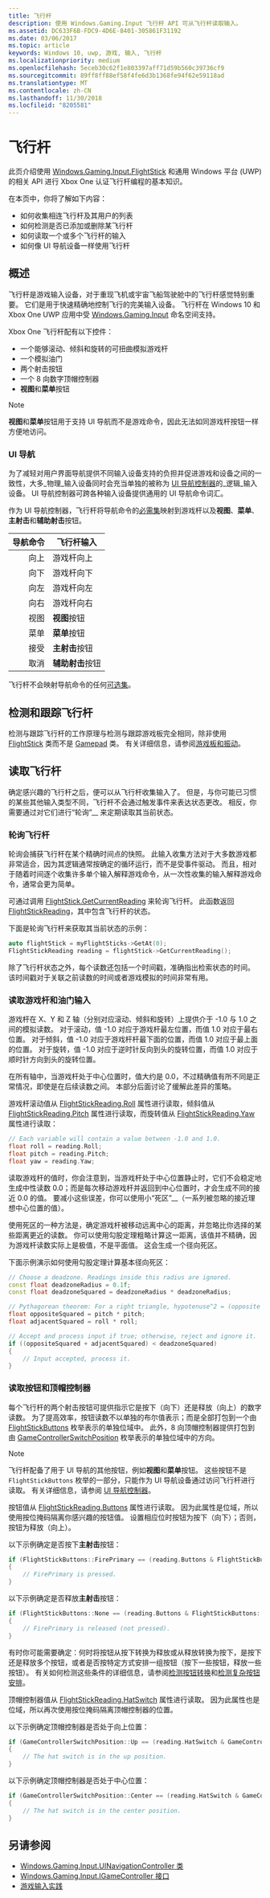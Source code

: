 ```yaml
---
title: 飞行杆
description: 使用 Windows.Gaming.Input 飞行杆 API 可从飞行杆读取输入。
ms.assetid: DC633F6B-FDC9-4D6E-8401-305861F31192
ms.date: 03/06/2017
ms.topic: article
keywords: Windows 10, uwp, 游戏, 输入, 飞行杆
ms.localizationpriority: medium
ms.openlocfilehash: 5eceb30c62f1e803397aff71d59b560c39736cf9
ms.sourcegitcommit: 89ff8ff88ef58f4fe6d3b1368fe94f62e59118ad
ms.translationtype: MT
ms.contentlocale: zh-CN
ms.lasthandoff: 11/30/2018
ms.locfileid: "8205581"
---
```

# <a name="flight-stick"></a>飞行杆

此页介绍使用 [Windows.Gaming.Input.FlightStick](https://docs.microsoft.com/uwp/api/windows.gaming.input.flightstick) 和通用 Windows 平台 (UWP) 的相关 API 进行 Xbox One 认证飞行杆编程的基本知识。

在本页中，你将了解如下内容：

* 如何收集相连飞行杆及其用户的列表
* 如何检测是否已添加或删除某飞行杆
* 如何读取一个或多个飞行杆的输入
* 如何像 UI 导航设备一样使用飞行杆

## <a name="overview"></a>概述

飞行杆是游戏输入设备，对于重现飞机或宇宙飞船驾驶舱中的飞行杆感觉特别重要。 它们是用于快速精确地控制飞行的完美输入设备。 飞行杆在 Windows 10 和 Xbox One UWP 应用中受 [Windows.Gaming.Input](https://docs.microsoft.com/uwp/api/windows.gaming.input) 命名空间支持。

Xbox One 飞行杆配有以下控件：

* 一个能够滚动、倾斜和旋转的可扭曲模拟游戏杆
* 一个模拟油门
* 两个射击按钮
* 一个 8 向数字顶帽控制器
* **视图**和**菜单**按钮

> [!NOTE]
> **视图**和**菜单**按钮用于支持 UI 导航而不是游戏命令，因此无法如同游戏杆按钮一样方便地访问。

### <a name="ui-navigation"></a>UI 导航

为了减轻对用户界面导航提供不同输入设备支持的负担并促进游戏和设备之间的一致性，大多_物理_输入设备同时会充当单独的被称为 [UI 导航控制器](ui-navigation-controller.md)的_逻辑_输入设备。 UI 导航控制器可跨各种输入设备提供通用的 UI 导航命令词汇。

作为 UI 导航控制器，飞行杆将导航命令的[必需集](ui-navigation-controller.md#required-set)映射到游戏杆以及**视图**、**菜单**、**主射击**和**辅助射击**按钮。

| 导航命令 | 飞行杆输入                  |
| ------------------:| ----------------------------------- |
|                 向上 | 游戏杆向上                         |
|               向下 | 游戏杆向下                       |
|               向左 | 游戏杆向左                       |
|              向右 | 游戏杆向右                      |
|               视图 | **视图**按钮                     |
|               菜单 | **菜单**按钮                     |
|             接受 | **主射击**按钮              |
|             取消 | **辅助射击**按钮            |

飞行杆不会映射导航命令的任何[可选集](ui-navigation-controller.md#optional-set)。

## <a name="detect-and-track-flight-sticks"></a>检测和跟踪飞行杆

检测与跟踪飞行杆的工作原理与检测与跟踪游戏板完全相同，除非使用 [FlightStick](https://docs.microsoft.com/uwp/api/windows.gaming.input.flightstick) 类而不是 [Gamepad](https://docs.microsoft.com/uwp/api/Windows.Gaming.Input.Gamepad) 类。 有关详细信息，请参阅[游戏板和振动](gamepad-and-vibration.md)。

<!-- Flight sticks are managed by the system, therefore you don't have to create or initialize them. The system provides a list of connected flight sticks and events to notify you when a flight stick is added or removed.

### The flight stick list

The [FlightStick](https://docs.microsoft.com/uwp/api/windows.gaming.input.flightstick) class provides a static property, [FlightSticks](https://docs.microsoft.com/uwp/api/windows.gaming.input.flightstick#Windows_Gaming_Input_FlightStick_FlightSticks), which is a read-only list of flight sticks that are currently connected. Because you might only be interested in some of the connected flight sticks, we recommend that you maintain your own collection instead of accessing them through the `FlightSticks` property.

The following example copies all connected flight sticks into a new collection:

```cpp
auto myFlightSticks = ref new Vector<FlightStick^>();

for (auto flightStick : FlightStick::FlightSticks)
{
    // This code assumes that you're interested in all flight sticks.
    myFlightSticks->Append(flightStick);
}
```

### Adding and removing flight sticks

When a flight stick is added or removed, the [FlightStickAdded](https://docs.microsoft.com/uwp/api/windows.gaming.input.flightstick#Windows_Gaming_Input_FlightStick_FlightStickAdded) and [FlightStickRemoved](https://docs.microsoft.com/uwp/api/windows.gaming.input.flightstick#Windows_Gaming_Input_FlightStick_FlightStickRemoved) events are raised. You can register handlers for these events to keep track of the flight sticks that are currently connected.

The following example starts tracking a flight stick that's been added:

```cpp
FlightStick::FlightStickAdded += 
    ref new EventHandler<FlightStick^>([] (Platform::Object^, FlightStick^ args)
{
    // This code assumes that you're interested in all new flight sticks.
    myFlightSticks->Append(args);
});
```

The following example stops tracking a flight stick that's been removed:

```cpp
FlightStick::FlightStickRemoved += 
    ref new EventHandler<FlightStick^>([] (Platform::Object^, FlightStick^ args)
{
    unsigned int indexRemoved;

    if (myFlightSticks->IndexOf(args, &indexRemoved))
    {
        myFlightSticks->RemoveAt(indexRemoved);
    }
});
```

### Users and headsets

Each flight stick can be associated with a user account to link their identity to their gameplay, and can have a headset attached to facilitate voice chat or in-game features. To learn more about working with users and headsets, see [Tracking users and their devices](input-practices-for-games.md#tracking-users-and-their-devices) and [Headset](headset.md). -->

## <a name="reading-the-flight-stick"></a>读取飞行杆

确定感兴趣的飞行杆之后，便可以从飞行杆收集输入了。 但是，与你可能已习惯的某些其他输入类型不同，飞行杆不会通过触发事件来表达状态更改。 相反，你需要通过对它们进行“轮询”__ 来定期读取其当前状态。

### <a name="polling-the-flight-stick"></a>轮询飞行杆

轮询会捕获飞行杆在某个精确时间点的快照。 此输入收集方法对于大多数游戏都非常适合，因为其逻辑通常按确定的循环运行，而不是受事件驱动。 而且，相对于随着时间逐个收集许多单个输入解释游戏命令，从一次性收集的输入解释游戏命令，通常会更为简单。

可通过调用 [FlightStick.GetCurrentReading](https://docs.microsoft.com/uwp/api/windows.gaming.input.flightstick.GetCurrentReading) 来轮询飞行杆。 此函数返回 [FlightStickReading](https://docs.microsoft.com/uwp/api/windows.gaming.input.flightstickreading)，其中包含飞行杆的状态。

下面是轮询飞行杆来获取其当前状态的示例：

```cpp
auto flightStick = myFlightSticks->GetAt(0);
FlightStickReading reading = flightStick->GetCurrentReading();
```

除了飞行杆状态之外，每个读数还包括一个时间戳，准确指出检索状态的时间。 该时间戳对于关联之前读数的时间或者游戏模拟的时间非常有用。

### <a name="reading-the-joystick-and-throttle-input"></a>读取游戏杆和油门输入

游戏杆在 X、Y 和 Z 轴（分别对应滚动、倾斜和旋转）上提供介于 -1.0 与 1.0 之间的模拟读数。 对于滚动，值 -1.0 对应于游戏杆最左位置，而值 1.0 对应于最右位置。 对于倾斜，值 -1.0 对应于游戏杆杆最下面的位置，而值 1.0 对应于最上面的位置。 对于旋转，值 -1.0 对应于逆时针反向到头的旋转位置，而值 1.0 对应于顺时针方向到头的旋转位置。

在所有轴中，当游戏杆处于中心位置时，值大约是 0.0，不过精确值有所不同是正常情况，即使是在后续读数之间。 本部分后面讨论了缓解此差异的策略。

游戏杆滚动值从 [FlightStickReading.Roll](https://docs.microsoft.com/uwp/api/windows.gaming.input.flightstickreading.Roll) 属性进行读取，倾斜值从 [FlightStickReading.Pitch](https://docs.microsoft.com/uwp/api/windows.gaming.input.flightstickreading.Pitch) 属性进行读取，而旋转值从 [FlightStickReading.Yaw](https://docs.microsoft.com/uwp/api/windows.gaming.input.flightstickreading.Yaw) 属性进行读取：

```cpp
// Each variable will contain a value between -1.0 and 1.0.
float roll = reading.Roll;
float pitch = reading.Pitch;
float yaw = reading.Yaw;
```

读取游戏杆的值时，你会注意到，当游戏杆处于中心位置静止时，它们不会稳定地生成中性读数 0.0；而是每次移动游戏杆并返回到中心位置时，才会生成不同的接近 0.0 的值。 要减小这些误差，你可以使用小“死区”__（一系列被忽略的接近理想中心位置的值）。

使用死区的一种方法是，确定游戏杆被移动远离中心的距离，并忽略比你选择的某些距离更近的读数。 你可以使用勾股定理粗略计算这一距离，该值并不精确，因为游戏杆读数实际上是极值，不是平面值。 这会生成一个径向死区。

下面示例演示如何使用勾股定理计算基本径向死区：

```cpp
// Choose a deadzone. Readings inside this radius are ignored.
const float deadzoneRadius = 0.1f;
const float deadzoneSquared = deadzoneRadius * deadzoneRadius;

// Pythagorean theorem: For a right triangle, hypotenuse^2 = (opposite side)^2 + (adjacent side)^2
float oppositeSquared = pitch * pitch;
float adjacentSquared = roll * roll;

// Accept and process input if true; otherwise, reject and ignore it.
if ((oppositeSquared + adjacentSquared) < deadzoneSquared)
{
    // Input accepted, process it.
}
```

### <a name="reading-the-buttons-and-hat-switch"></a>读取按钮和顶帽控制器

每个飞行杆的两个射击按钮可提供指示它是按下（向下）还是释放（向上）的数字读数。 为了提高效率，按钮读数不以单独的布尔值表示；而是全部打包到一个由 [FlightStickButtons](https://docs.microsoft.com/uwp/api/windows.gaming.input.flightstickbuttons) 枚举表示的单独位域中。 此外，8 向顶帽控制器提供打包到由 [GameControllerSwitchPosition](https://docs.microsoft.com/uwp/api/windows.gaming.input.gamecontrollerswitchposition) 枚举表示的单独位域中的方向。

> [!NOTE]
> 飞行杆配备了用于 UI 导航的其他按钮，例如**视图**和**菜单**按钮。 这些按钮不是 `FlightStickButtons` 枚举的一部分，只能作为 UI 导航设备通过访问飞行杆进行读取。 有关详细信息，请参阅 [UI 导航控制器](ui-navigation-controller.md)。

按钮值从 [FlightStickReading.Buttons](https://docs.microsoft.com/uwp/api/windows.gaming.input.flightstickreading.Buttons) 属性进行读取。 因为此属性是位域，所以使用按位掩码隔离你感兴趣的按钮值。 设置相应位时按钮为按下（向下）；否则，按钮为释放（向上）。

以下示例确定是否按下**主射击**按钮：

```cpp
if (FlightStickButtons::FirePrimary == (reading.Buttons & FlightStickButtons::FirePrimary))
{
    // FirePrimary is pressed.
}
```

以下示例确定是否释放**主射击**按钮：

```cpp
if (FlightStickButtons::None == (reading.Buttons & FlightStickButtons::FirePrimary))
{
    // FirePrimary is released (not pressed).
}
```

有时你可能需要确定：何时将按钮从按下转换为释放或从释放转换为按下，是按下还是释放多个按钮，或者是否按特定方式安排一组按钮（按下一些按钮，释放一些按钮）。 有关如何检测这些条件的详细信息，请参阅[检测按钮转换](input-practices-for-games.md#detecting-button-transitions)和[检测复杂按钮安排](input-practices-for-games.md#detecting-complex-button-arrangements)。

顶帽控制器值从 [FlightStickReading.HatSwitch](https://docs.microsoft.com/uwp/api/windows.gaming.input.flightstickreading.HatSwitch) 属性进行读取。 因为此属性也是位域，所以再次使用按位掩码隔离顶帽控制器的位置。

以下示例确定顶帽控制器是否处于向上位置：

```cpp
if (GameControllerSwitchPosition::Up == (reading.HatSwitch & GameControllerSwitchPosition::Up))
{
    // The hat switch is in the up position.
}
```

以下示例确定顶帽控制器是否处于中心位置：

```cpp
if (GameControllerSwitchPosition::Center == (reading.HatSwitch & GameControllerSwitchPosition::Center))
{
    // The hat switch is in the center position.
}
```

<!--## Run the InputInterfacingUWP sample

The [InputInterfacingUWP sample _(github)_](https://github.com/Microsoft/Xbox-ATG-Samples/tree/master/Samples/System/InputInterfacingUWP) demonstrates how to use flight sticks and different kinds of input devices in tandem, as well as how these input devices behave as UI navigation controllers.-->

## <a name="see-also"></a>另请参阅

* [Windows.Gaming.Input.UINavigationController 类](https://docs.microsoft.com/uwp/api/windows.gaming.input.uinavigationcontroller)
* [Windows.Gaming.Input.IGameController 接口](https://docs.microsoft.com/uwp/api/windows.gaming.input.igamecontroller)
* [游戏输入实践](input-practices-for-games.md)